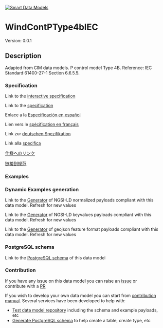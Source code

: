 [![Smart Data Models](https://smartdatamodels.org/wp-content/uploads/2022/01/SmartDataModels_logo.png "Logo")](https://smartdatamodels.org)
# WindContPType4bIEC
Version: 0.0.1

## Description 

Adapted from CIM data models. P control model Type 4B.  Reference: IEC Standard 61400-27-1 Section 6.6.5.5.
### Specification

Link to the [interactive specification](https://swagger.lab.fiware.org/?url=https://smart-data-models.github.io/dataModel.EnergyCIM/WindContPType4bIEC/swagger.yaml)

Link to the [specification](https://github.com/smart-data-models/dataModel.EnergyCIM/blob/master/WindContPType4bIEC/doc/spec.md)

Enlace a la [Especificación en español](https://github.com/smart-data-models/dataModel.EnergyCIM/blob/master/WindContPType4bIEC/doc/spec_ES.md)

Lien vers le [spécification en français](https://github.com/smart-data-models/dataModel.EnergyCIM/blob/master/WindContPType4bIEC/doc/spec_FR.md)

Link zur [deutschen Spezifikation](https://github.com/smart-data-models/dataModel.EnergyCIM/blob/master/WindContPType4bIEC/doc/spec_DE.md)

Link alla [specifica](https://github.com/smart-data-models/dataModel.EnergyCIM/blob/master/WindContPType4bIEC/doc/spec_IT.md)

[仕様へのリンク](https://github.com/smart-data-models/dataModel.EnergyCIM/blob/master/WindContPType4bIEC/doc/spec_JA.md)

[链接到规范](https://github.com/smart-data-models/dataModel.EnergyCIM/blob/master/WindContPType4bIEC/doc/spec_ZH.md)
### Examples
### Dynamic Examples generation

Link to the [Generator](https://smartdatamodels.org/extra/ngsi-ld_generator.php?schemaUrl=https://raw.githubusercontent.com/smart-data-models/dataModel.EnergyCIM/master/WindContPType4bIEC/schema.json&email=info@smartdatamodels.org) of NGSI-LD normalized payloads compliant with this data model. Refresh for new values

Link to the [Generator](https://smartdatamodels.org/extra/ngsi-ld_generator_keyvalues.php?schemaUrl=https://raw.githubusercontent.com/smart-data-models/dataModel.EnergyCIM/master/WindContPType4bIEC/schema.json&email=info@smartdatamodels.org) of NGSI-LD keyvalues payloads compliant with this data model. Refresh for new values

Link to the [Generator](https://smartdatamodels.org/extra/geojson_features_generator.php?schemaUrl=https://raw.githubusercontent.com/smart-data-models/dataModel.EnergyCIM/master/WindContPType4bIEC/schema.json&email=info@smartdatamodels.org) of geojson feature format payloads compliant with this data model. Refresh for new values
### PostgreSQL schema

Link to the [PostgreSQL schema](https://smart-data-models.github.io/dataModel.EnergyCIM/WindContPType4bIEC/schema.sql) of this data model
### Contribution

 If you have any issue on this data model you can raise an [issue](https://github.com/smart-data-models/dataModel.EnergyCIM/issues)  or contribute with a [PR](https://github.com/smart-data-models/dataModel.EnergyCIM/pulls)

 If you wish to develop your own data model you can start from [contribution manual](https://bit.ly/contribution_manual). Several services have been developed to help with: 
 - [Test data model repository](https://smartdatamodels.org/index.php/data-models-contribution-api/) including the schema and example payloads, etc
 - [Generate PostgreSQL schema](https://smartdatamodels.org/index.php/sql-service/) to help create a table, create type, etc